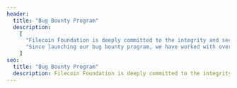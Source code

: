 ```yaml
---
header:
  title: "Bug Bounty Program"
  description:
    [
      "Filecoin Foundation is deeply committed to the integrity and security of the Filecoin network. With that in mind, we launched a bug bounty program for reported security vulnerabilities on the Filecoin protocol. Earn up to 150,000 USD, paid in USD/USDC, for reporting critical vulnerabilities",
      "Since launching our bug bounty program, we have worked with over 100 researchers and paid out more than $400,000 in rewards –– recognizing external efforts in strengthening our network’s security.",
    ]
seo:
  title: "Bug Bounty Program"
  description: Filecoin Foundation is deeply committed to the integrity and security of the Filecoin network. Earn up to 150,000 USD, paid in USD/USDC, for reporting critical vulnerabilities.
---
```

